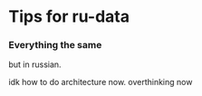 # Tips for ru-data
### Everything the same

but in russian.

idk how to do architecture now. overthinking now 